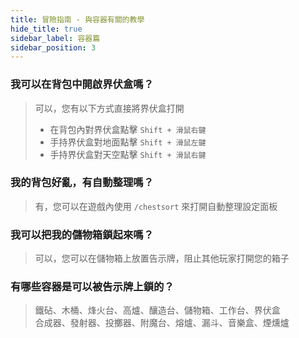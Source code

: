 ```yaml
---
title: 冒險指南 - 與容器有關的教學
hide_title: true
sidebar_label: 容器篇
sidebar_position: 3
---
```


### 我可以在背包中開啟界伏盒嗎？
> 可以，您有以下方式直接將界伏盒打開
> - 在背包內對界伏盒點擊 `Shift + 滑鼠右鍵`
> - 手持界伏盒對地面點擊 `Shift + 滑鼠左鍵`
> - 手持界伏盒對天空點擊 `Shift + 滑鼠右鍵`

### 我的背包好亂，有自動整理嗎？
> 有，您可以在遊戲內使用 `/chestsort` 來打開自動整理設定面板

### 我可以把我的儲物箱鎖起來嗎？
> 可以，您可以在儲物箱上放置告示牌，阻止其他玩家打開您的箱子

### 有哪些容器是可以被告示牌上鎖的？
> 鐵砧、木桶、烽火台、高爐、釀造台、儲物箱、工作台、界伏盒  
> 合成器、發射器、投擲器、附魔台、熔爐、漏斗、音樂盒、煙燻爐